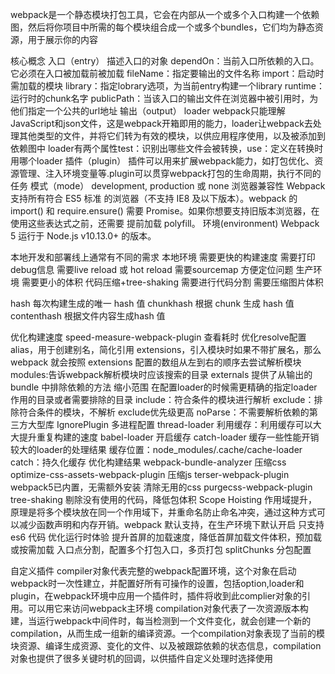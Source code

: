 webpack是一个静态模块打包工具，它会在内部从一个或多个入口构建一个依赖图，然后将你项目中所需的每个模块组合成一个或多个bundles，它们均为静态资源，用于展示你的内容

核心概念
入口（entry）
    描述入口的对象
        dependOn：当前入口所依赖的入口。它必须在入口被加载前被加载
        fileName：指定要输出的文件名称
        import：启动时需加载的模块
        library：指定lobrary选项，为当前entry构建一个library
        runtime：运行时的chunk名字
        publicPath：当该入口的输出文件在浏览器中被引用时，为他们指定一个公共的url地址
输出（output）
loader
    webpack只能理解JavaScript和json文件，这是webpack开箱即用的能力，loader让webpack去处理其他类型的文件，并将它们转为有效的模块，以供应用程序使用，以及被添加到依赖图中
    loader有两个属性test：识别出哪些文件会被转换，use：定义在转换时用哪个loader
插件（plugin）
    插件可以用来扩展webpack能力，如打包优化、资源管理、注入环境变量等.plugin可以贯穿webpack打包的生命周期，执行不同的任务
模式（mode）
    development, production 或 none
浏览器兼容性
    Webpack 支持所有符合 ES5 标准 的浏览器（不支持 IE8 及以下版本）。webpack 的 import() 和 require.ensure() 需要 Promise。如果你想要支持旧版本浏览器，在使用这些表达式之前，还需要 提前加载 polyfill。
环境(environment)
    Webpack 5 运行于 Node.js v10.13.0+ 的版本。

本地开发和部署线上通常有不同的需求
本地环境
    需要更快的构建速度
    需要打印debug信息
    需要live reload 或 hot reload
    需要sourcemap 方便定位问题
生产环境
    需要更小的体积 代码压缩+tree-shaking
    需要进行代码分割
    需要压缩图片体积

hash	每次构建生成的唯一 hash 值
chunkhash	根据 chunk 生成 hash 值
contenthash	根据文件内容生成hash 值

优化构建速度
    speed-measure-webpack-plugin 查看耗时
优化resolve配置
    alias，用于创建别名，简化引用
    extensions，引入模块时如果不带扩展名，那么 webpack 就会按照 extensions 配置的数组从左到右的顺序去尝试解析模块
    modules:告诉webpack解析模块时应该搜索的目录
externals
    提供了从输出的 bundle 中排除依赖的方法
缩小范围
    在配置loader的时候需更精确的指定loader作用的目录或者需要排除的目录
    include：符合条件的模块进行解析
    exclude：排除符合条件的模块，不解析
    exclude优先级更高
    noParse：不需要解析依赖的第三方大型库
    IgnorePlugin
    多进程配置
        thread-loader
利用缓存：利用缓存可以大大提升重复构建的速度
    babel-loader 开启缓存
    catch-loader
        缓存一些性能开销较大的loader的处理结果
        缓存位置：node_modules/.cache/cache-loader
    catch：持久化缓存
优化构建结果
    webpack-bundle-analyzer
    压缩css optimize-css-assets-webpack-plugin
    压缩js  terser-webpack-plugin webpack5已内置，无需额外安装
    清除无用的css       purgecss-webpack-plugin
    tree-shaking
        剔除没有使用的代码，降低包体积
    Scope Hoisting
        作用域提升，原理是将多个模块放在同一个作用域下，并重命名防止命名冲突，通过这种方式可以减少函数声明和内存开销。webpack 默认支持，在生产环境下默认开启
        只支持 es6 代码
优化运行时体验
    提升首屏的加载速度，降低首屏加载文件体积，预加载或按需加载
    入口点分割，配置多个打包入口，多页打包
    splitChunks 分包配置

自定义插件
    compiler对象代表完整的webpack配置环境，这个对象在启动webpack时一次性建立，并配置好所有可操作的设置，包括option,loader和plugin，在webpack环境中应用一个插件时，插件将收到此complier对象的引用。可以用它来访问webpack主环境
    compilation对象代表了一次资源版本构建，当运行webpack中间件时，每当检测到一个文件变化，就会创建一个新的compilation，从而生成一组新的编译资源。一个compilation对象表现了当前的模块资源、编译生成资源、变化的文件、以及被跟踪依赖的状态信息，compilation对象也提供了很多关键时机的回调，以供插件自定义处理时选择使用